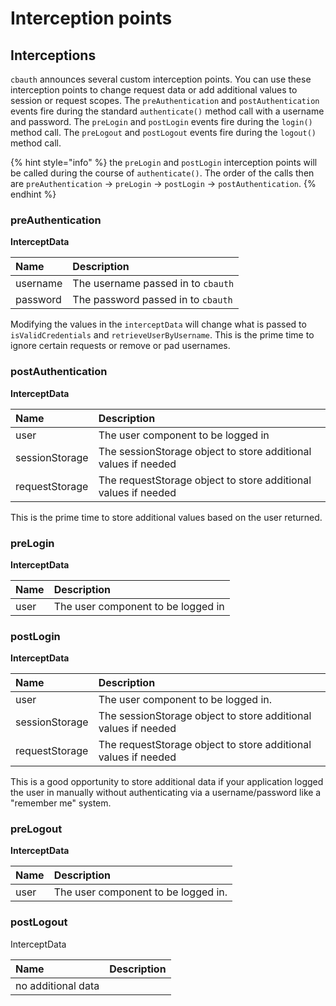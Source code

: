 # Interception points

## Interceptions

`cbauth` announces several custom interception points. You can use these interception points to change request data or add additional values to session or request scopes. The `preAuthentication` and `postAuthentication` events fire during the standard `authenticate()` method call with a username and password. The `preLogin` and `postLogin` events fire during the `login()` method call. The `preLogout` and `postLogout` events fire during the `logout()` method call.

{% hint style="info" %}
the `preLogin` and `postLogin` interception points will be called during the course of `authenticate()`. The order of the calls then are `preAuthentication` -&gt; `preLogin` -&gt; `postLogin` -&gt; `postAuthentication`.
{% endhint %}

### preAuthentication

**InterceptData**

| Name | Description |
| :--- | :--- |
| username | The username passed in to `cbauth` |
| password | The password passed in to `cbauth` |

Modifying the values in the `interceptData` will change what is passed to `isValidCredentials` and `retrieveUserByUsername`. This is the prime time to ignore certain requests or remove or pad usernames.

### postAuthentication

**InterceptData**

| **Name** | Description |
| :--- | :--- |
| user | The user component to be logged in |
| sessionStorage | The sessionStorage object to store additional values if needed |
| requestStorage | The requestStorage object to store additional values if needed |

This is the prime time to store additional values based on the user returned.

### preLogin

**InterceptData**

| **Name** | Description |
| :--- | :--- |
| user | The user component to be logged in |

### postLogin

**InterceptData**

| **Name** | Description |
| :--- | :--- |
| user | The user component to be logged in. |
| sessionStorage | The sessionStorage object to store additional values if needed |
| requestStorage | The requestStorage object to store additional values if needed |

This is a good opportunity to store additional data if your application logged the user in manually without authenticating via a username/password like a "remember me" system.

### preLogout

**InterceptData**

| **Name** | Description |
| :--- | :--- |
| user | The user component to be logged in. |

### postLogout

InterceptData

| Name | Description |
| :--- | :--- |
| no additional data |  |



